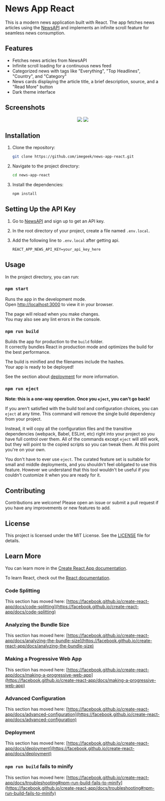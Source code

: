 # News App React

This is a modern news application built with React. The app fetches news articles using the [NewsAPI](https://newsapi.org/) and implements an infinite scroll feature for seamless news consumption.

## Features

- Fetches news articles from NewsAPI
- Infinite scroll loading for a continuous news feed
- Categorized news with tags like "Everything", "Top Headlines", "Country", and "Category"
- News cards displaying the article title, a brief description, source, and a "Read More" button
- Dark theme interface

## Screenshots

<div align="center">
<img src="https://github.com/imegeek/news-app-react/assets/63346676/899fa2dc-2a4f-4422-9a93-3749994df7e1">
<img src="https://github.com/imegeek/news-app-react/assets/63346676/5a34e61a-8923-473e-ae68-b441fb06d002">
</div>

## Installation

1. Clone the repository:

   ```bash
   git clone https://github.com/imegeek/news-app-react.git

2. Navigate to the project directory:
	```bash
	cd news-app-react
	```

3. Install the dependencies:
	```bash
	npm install
	```

## Setting Up the API Key

1. Go to [NewsAPI](https://newsapi.org) and sign up to get an API key.

2. In the root directory of your project, create a file named `.env.local`.

3. Add the following line to `.env.local` after getting api.
	```txt
	REACT_APP_NEWS_API_KEY=your_api_key_here
	```

## Usage

In the project directory, you can run:

### `npm start`

Runs the app in the development mode.\
Open [http://localhost:3000](http://localhost:3000) to view it in your browser.

The page will reload when you make changes.\
You may also see any lint errors in the console.

### `npm run build`

Builds the app for production to the `build` folder.\
It correctly bundles React in production mode and optimizes the build for the best performance.

The build is minified and the filenames include the hashes.\
Your app is ready to be deployed!

See the section about [deployment](https://facebook.github.io/create-react-app/docs/deployment) for more information.

### `npm run eject`

**Note: this is a one-way operation. Once you `eject`, you can't go back!**

If you aren't satisfied with the build tool and configuration choices, you can `eject` at any time. This command will remove the single build dependency from your project.

Instead, it will copy all the configuration files and the transitive dependencies (webpack, Babel, ESLint, etc) right into your project so you have full control over them. All of the commands except `eject` will still work, but they will point to the copied scripts so you can tweak them. At this point you're on your own.

You don't have to ever use `eject`. The curated feature set is suitable for small and middle deployments, and you shouldn't feel obligated to use this feature. However we understand that this tool wouldn't be useful if you couldn't customize it when you are ready for it.

## Contributing

Contributions are welcome! Please open an issue or submit a pull request if you have any improvements or new features to add.

## License

This project is licensed under the MIT License. See the [LICENSE](https://github.com/imegeek/news-app-react/blob/master/LICENSE) file for details.

## Learn More

You can learn more in the [Create React App documentation](https://facebook.github.io/create-react-app/docs/getting-started).

To learn React, check out the [React documentation](https://reactjs.org/).

### Code Splitting

This section has moved here: [https://facebook.github.io/create-react-app/docs/code-splitting](https://facebook.github.io/create-react-app/docs/code-splitting)

### Analyzing the Bundle Size

This section has moved here: [https://facebook.github.io/create-react-app/docs/analyzing-the-bundle-size](https://facebook.github.io/create-react-app/docs/analyzing-the-bundle-size)

### Making a Progressive Web App

This section has moved here: [https://facebook.github.io/create-react-app/docs/making-a-progressive-web-app](https://facebook.github.io/create-react-app/docs/making-a-progressive-web-app)

### Advanced Configuration

This section has moved here: [https://facebook.github.io/create-react-app/docs/advanced-configuration](https://facebook.github.io/create-react-app/docs/advanced-configuration)

### Deployment

This section has moved here: [https://facebook.github.io/create-react-app/docs/deployment](https://facebook.github.io/create-react-app/docs/deployment)

### `npm run build` fails to minify

This section has moved here: [https://facebook.github.io/create-react-app/docs/troubleshooting#npm-run-build-fails-to-minify](https://facebook.github.io/create-react-app/docs/troubleshooting#npm-run-build-fails-to-minify)
